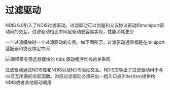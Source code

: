 # 过滤驱动
NDIS 6.0引入了NDIS过滤驱动。过滤驱动可以剑是和又该协议驱动和moniport驱动间的交互。过滤驱动相比中间层驱动更容易实现，性能消耗更少

一个过滤模块时一个过滤驱动的实例。如下图所示，过滤驱动通常都是在miniport适配器和协议绑定中间



![阐释带有筛选器模块的 ndis 驱动程序堆栈的关系图](https://docs.microsoft.com/zh-cn/windows-hardware/drivers/network/images/filterstack.png)

过滤驱动通过NDIS库和NDIS以及NDIS驱动交互。NDIS库导出了过滤驱动用于与os交互所需的全部函数。对应过滤驱动必须导出一组入口点(filterXxx)提供给NDIS或者其他驱动调用
